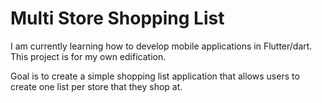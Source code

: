 # Multi Store Shopping List

I am currently learning how to develop mobile applications in Flutter/dart. This project is for my own edification. 

Goal is to create a simple shopping list application that allows users to create one list per store that they shop at.

